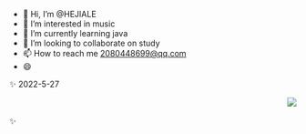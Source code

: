 - 👋 Hi, I’m @HEJIALE
- 👀 I’m interested in music
- 🌱 I’m currently learning java
- 💞️ I’m looking to collaborate on study
- 📫 How to reach me 2080448699@qq.com
- :smile:



✨ 2022-5-27 <br>
    <div align="right" > <img src="https://gitee.com/iceBlackTeaAndGreenTea/systematic-learning/raw/master/Study/imgs/11.png" /></div>
   <br>
✨


<!---
GameLovingRomeo/GameLovingRomeo is a ✨ special ✨ repository because its `README.md` (this file) appears on your GitHub profile.
You can click the Preview link to take a look at your changes.
--->
